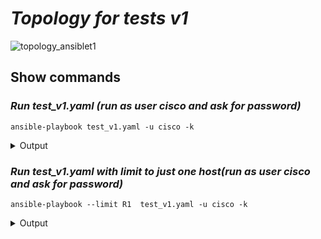 # ***Topology for tests v1***

![topology_ansiblet1](https://user-images.githubusercontent.com/50756076/58367722-a2c46780-7ee2-11e9-83c0-2cfe1c9e01cd.jpg)

## Show commands

### ***Run test_v1.yaml (run as user cisco and ask for password)***
```
ansible-playbook test_v1.yaml -u cisco -k
```
<details>
<summary>Output</summary>

<pre>
PLAY [Routers] **********************************************************************************

TASK [Show run] *********************************************************************************
ok: [R10]
ok: [R1]
ok: [R4]
ok: [R2]
ok: [R7]
ok: [R3]
ok: [R8]
ok: [R5]
ok: [R9]
ok: [R6]

TASK [debug] ************************************************************************************
ok: [R1] => {
    "ipbrief.stdout_lines": [
        [
            "Interface                  IP-Address      OK? Method Status                Protocol",
            "Ethernet0/0                unassigned      YES NVRAM  administratively down down    ",
            "GigabitEthernet0/0         10.0.0.2        YES NVRAM  up                    up      ",
            "GigabitEthernet1/0         20.0.0.1        YES NVRAM  up                    up      ",
            "GigabitEthernet2/0         unassigned      YES NVRAM  administratively down down    ",
            "SSLVPN-VIF0                unassigned      NO  unset  up                    up"
        ]
    ]
}
ok: [R4] => {
    "ipbrief.stdout_lines": [
        [
            "Interface                  IP-Address      OK? Method Status                Protocol",
            "Ethernet0/0                unassigned      YES NVRAM  administratively down down    ",
            "GigabitEthernet0/0         10.0.0.4        YES NVRAM  up                    up      ",
            "GigabitEthernet1/0         40.0.0.1        YES NVRAM  up                    up      ",
            "GigabitEthernet2/0         unassigned      YES NVRAM  administratively down down    ",
            "SSLVPN-VIF0                unassigned      NO  unset  up                    up"
        ]
    ]
}
ok: [R10] => {
    "ipbrief.stdout_lines": [
        [
            "Interface                  IP-Address      OK? Method Status                Protocol",
            "Ethernet0/0                unassigned      YES unset  administratively down down    ",
            "GigabitEthernet0/0         10.0.0.1        YES manual up                    up      ",
            "GigabitEthernet1/0         unassigned      YES unset  administratively down down    ",
            "GigabitEthernet2/0         192.168.1.100   YES manual up                    up      ",
            "SSLVPN-VIF0                unassigned      NO  unset  up                    up"
        ]
    ]
}
ok: [R7] => {
    "ipbrief.stdout_lines": [
        [
            "Interface                  IP-Address      OK? Method Status                Protocol",
            "Ethernet0/0                unassigned      YES NVRAM  administratively down down    ",
            "GigabitEthernet0/0         10.0.0.3        YES NVRAM  up                    up      ",
            "GigabitEthernet1/0         30.0.0.1        YES manual up                    up      ",
            "GigabitEthernet2/0         unassigned      YES NVRAM  administratively down down    ",
            "SSLVPN-VIF0                unassigned      NO  unset  up                    up"
        ]
    ]
}
ok: [R2] => {
    "ipbrief.stdout_lines": [
        [
            "Interface                  IP-Address      OK? Method Status                Protocol",
            "Ethernet0/0                unassigned      YES NVRAM  administratively down down    ",
            "GigabitEthernet0/0         unassigned      YES NVRAM  administratively down down    ",
            "GigabitEthernet1/0         20.0.0.2        YES NVRAM  up                    up      ",
            "GigabitEthernet2/0         20.1.0.1        YES NVRAM  up                    up      ",
            "SSLVPN-VIF0                unassigned      NO  unset  up                    up"
        ]
    ]
}
ok: [R3] => {
    "ipbrief.stdout_lines": [
        [
            "Interface                  IP-Address      OK? Method Status                Protocol",
            "Ethernet0/0                unassigned      YES NVRAM  administratively down down    ",
            "GigabitEthernet0/0         unassigned      YES NVRAM  administratively down down    ",
            "GigabitEthernet1/0         unassigned      YES NVRAM  administratively down down    ",
            "GigabitEthernet2/0         20.1.0.2        YES NVRAM  up                    up      ",
            "SSLVPN-VIF0                unassigned      NO  unset  up                    up"
        ]
    ]
}
ok: [R8] => {
    "ipbrief.stdout_lines": [
        [
            "Interface                  IP-Address      OK? Method Status                Protocol",
            "Ethernet0/0                unassigned      YES NVRAM  administratively down down    ",
            "GigabitEthernet0/0         unassigned      YES NVRAM  administratively down down    ",
            "GigabitEthernet1/0         30.0.0.2        YES NVRAM  up                    up      ",
            "GigabitEthernet2/0         30.1.0.1        YES NVRAM  up                    up      ",
            "SSLVPN-VIF0                unassigned      NO  unset  up                    up"
        ]
    ]
}
ok: [R9] => {
    "ipbrief.stdout_lines": [
        [
            "Interface                  IP-Address      OK? Method Status                Protocol",
            "Ethernet0/0                unassigned      YES NVRAM  administratively down down    ",
            "GigabitEthernet0/0         unassigned      YES NVRAM  administratively down down    ",
            "GigabitEthernet1/0         unassigned      YES NVRAM  administratively down down    ",
            "GigabitEthernet2/0         30.1.0.2        YES NVRAM  up                    up      ",
            "SSLVPN-VIF0                unassigned      NO  unset  up                    up"
        ]
    ]
}
ok: [R5] => {
    "ipbrief.stdout_lines": [
        [
            "Interface                  IP-Address      OK? Method Status                Protocol",
            "Ethernet0/0                unassigned      YES NVRAM  administratively down down    ",
            "GigabitEthernet0/0         unassigned      YES NVRAM  administratively down down    ",
            "GigabitEthernet1/0         40.0.0.2        YES NVRAM  up                    up      ",
            "GigabitEthernet2/0         40.1.0.1        YES NVRAM  up                    up      ",
            "SSLVPN-VIF0                unassigned      NO  unset  up                    up"
        ]
    ]
}
ok: [R6] => {
    "ipbrief.stdout_lines": [
        [
            "Interface                  IP-Address      OK? Method Status                Protocol",
            "Ethernet0/0                unassigned      YES NVRAM  administratively down down    ",
            "GigabitEthernet0/0         unassigned      YES NVRAM  administratively down down    ",
            "GigabitEthernet1/0         unassigned      YES NVRAM  administratively down down    ",
            "GigabitEthernet2/0         40.1.0.2        YES NVRAM  up                    up      ",
            "SSLVPN-VIF0                unassigned      NO  unset  up                    up"
        ]
    ]
}

PLAY RECAP **************************************************************************************
R1                         : ok=2    changed=0    unreachable=0    failed=0    skipped=0    rescued=0    ignored=0
R10                        : ok=2    changed=0    unreachable=0    failed=0    skipped=0    rescued=0    ignored=0
R2                         : ok=2    changed=0    unreachable=0    failed=0    skipped=0    rescued=0    ignored=0
R3                         : ok=2    changed=0    unreachable=0    failed=0    skipped=0    rescued=0    ignored=0
R4                         : ok=2    changed=0    unreachable=0    failed=0    skipped=0    rescued=0    ignored=0
R5                         : ok=2    changed=0    unreachable=0    failed=0    skipped=0    rescued=0    ignored=0
R6                         : ok=2    changed=0    unreachable=0    failed=0    skipped=0    rescued=0    ignored=0
R7                         : ok=2    changed=0    unreachable=0    failed=0    skipped=0    rescued=0    ignored=0
R8                         : ok=2    changed=0    unreachable=0    failed=0    skipped=0    rescued=0    ignored=0
R9                         : ok=2    changed=0    unreachable=0    failed=0    skipped=0    rescued=0    ignored=0

</pre>
</details>

### ***Run test_v1.yaml with limit to just one host(run as user cisco and ask for password)***
```
ansible-playbook --limit R1  test_v1.yaml -u cisco -k
```
<details>
<summary>Output</summary>

<pre>
PLAY [Routers] **********************************************************************************

TASK [Show run] *********************************************************************************
ok: [R1]

TASK [debug] ************************************************************************************
ok: [R1] => {
    "ipbrief.stdout_lines": [
        [
            "Interface                  IP-Address      OK? Method Status                Protocol",
            "Ethernet0/0                unassigned      YES NVRAM  administratively down down    ",
            "GigabitEthernet0/0         10.0.0.2        YES NVRAM  up                    up      ",
            "GigabitEthernet1/0         20.0.0.1        YES NVRAM  up                    up      ",
            "GigabitEthernet2/0         unassigned      YES NVRAM  administratively down down    ",
            "SSLVPN-VIF0                unassigned      NO  unset  up                    up"
        ]
    ]
}

PLAY RECAP **************************************************************************************
R1                         : ok=2    changed=0    unreachable=0    failed=0    skipped=0    rescued=0    ignored=0
</pre>
</details>
